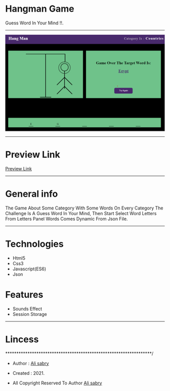 # Hangman Game
Guess Word In Your Mind !!.

<hr />

<img src="images/preview.png" />

<hr />

# Preview Link
[Preview Link](https://ali-sabry.github.io/hangman-game/)

<hr />

# General info
The Game About Some Category With Some Words On Every Category The Challenge Is A Guess Word In Your Mind,
Then Start Select Word Letters From Letters Panel Words Comes Dynamic From Json File.

<hr />

# Technologies 
* Html5
* Css3
* Javascript(ES6)
* Json

# Features 
* Sounds Effect
* Session Storage


<hr />

# Lincess
******************************************************************/

* Author      : [Ali sabry](https://www.linkedin.com/in/ali-sabry/)
* Created     : 2021.

* All Copyright Reserved To Author [Ali sabry](https://www.linkedin.com/in/ali-sabry/)

